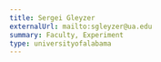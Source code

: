 ```yaml
---
title: Sergei Gleyzer
externalUrl: mailto:sgleyzer@ua.edu
summary: Faculty, Experiment
type: universityofalabama
---
```

